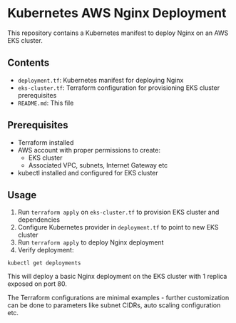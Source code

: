 # Kubernetes AWS Nginx Deployment

This repository contains a Kubernetes manifest to deploy Nginx on an AWS EKS cluster.

## Contents

- `deployment.tf`: Kubernetes manifest for deploying Nginx
- `eks-cluster.tf`: Terraform configuration for provisioning EKS cluster prerequisites 
- `README.md`: This file

## Prerequisites

- Terraform installed
- AWS account with proper permissions to create:
  - EKS cluster
  - Associated VPC, subnets, Internet Gateway etc
- kubectl installed and configured for EKS cluster

## Usage

1. Run `terraform apply` on `eks-cluster.tf` to provision EKS cluster and dependencies 
2. Configure Kubernetes provider in `deployment.tf` to point to new EKS cluster
3. Run `terraform apply` to deploy Nginx deployment
4. Verify deployment:

```
kubectl get deployments
```

This will deploy a basic Nginx deployment on the EKS cluster with 1 replica exposed on port 80.

The Terraform configurations are minimal examples - further customization can be done to parameters like subnet CIDRs, auto scaling configuration etc.